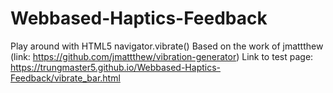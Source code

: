 # Webbased-Haptics-Feedback
Play around with HTML5 navigator.vibrate()
Based on the work of jmattthew (link: https://github.com/jmattthew/vibration-generator)
Link to test page: https://trungmaster5.github.io/Webbased-Haptics-Feedback/vibrate_bar.html
